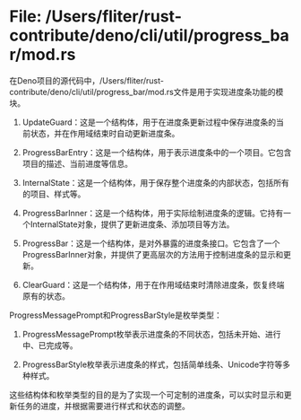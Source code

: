 # File: /Users/fliter/rust-contribute/deno/cli/util/progress_bar/mod.rs

在Deno项目的源代码中，/Users/fliter/rust-contribute/deno/cli/util/progress_bar/mod.rs文件是用于实现进度条功能的模块。

1. UpdateGuard：这是一个结构体，用于在进度条更新过程中保存进度条的当前状态，并在作用域结束时自动更新进度条。

2. ProgressBarEntry：这是一个结构体，用于表示进度条中的一个项目。它包含项目的描述、当前进度等信息。

3. InternalState：这是一个结构体，用于保存整个进度条的内部状态，包括所有的项目、样式等。

4. ProgressBarInner：这是一个结构体，用于实际绘制进度条的逻辑。它持有一个InternalState对象，提供了更新进度条、添加项目等方法。

5. ProgressBar：这是一个结构体，是对外暴露的进度条接口。它包含了一个ProgressBarInner对象，并提供了更高层次的方法用于控制进度条的显示和更新。

6. ClearGuard：这是一个结构体，用于在作用域结束时清除进度条，恢复终端原有的状态。

ProgressMessagePrompt和ProgressBarStyle是枚举类型：

1. ProgressMessagePrompt枚举表示进度条的不同状态，包括未开始、进行中、已完成等。

2. ProgressBarStyle枚举表示进度条的样式，包括简单线条、Unicode字符等多种样式。

这些结构体和枚举类型的目的是为了实现一个可定制的进度条，可以实时显示和更新任务的进度，并根据需要进行样式和状态的调整。

